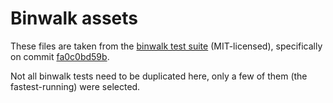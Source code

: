 # Binwalk assets

These files are taken from the [binwalk test suite](https://github.com/ReFirmLabs/binwalk/tree/master/testing/tests/input-vectors) (MIT-licensed), specifically on commit [fa0c0bd59b](https://github.com/ReFirmLabs/binwalk/commit/fa0c0bd59b8588814756942fe4cb5452e76c1dcd).

Not all binwalk tests need to be duplicated here, only a few of them (the fastest-running) were selected.
